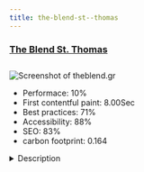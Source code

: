 ```yaml
---
title: the-blend-st--thomas
---
```


<div style="height: 3rem">
  <a href="https://theblend.gr/"><h3>The Blend St. Thomas</h3></a>
</div>
<img loading="lazy" src="/images/thumbs/theblend.gr.jpg" alt="Screenshot of theblend.gr" />
<ul>
  <li>Performace: 10%</li>
  <li>
    First contentful paint:
    8.00Sec
  </li>
  <li>Best practices: 71%</li>
  <li>Accessibility: 88%</li>
  <li>SEO: 83%</li>
  <li>carbon footprint: 0.164</li>
</ul>
<details>
  <summary>Description</summary>
  <p>Coffee shop on the go. The site is about the location and the menu of The Blend, so the  customers can read the menu and order by phone. Future plan to add online order pages when the owner will be ready with the custom application.The site was build with Joomla 3.x. The template is helix ultimate and I used sp page builder. Loved the process of creating the menu page with all the drawings and designs and configured them differently for all the devices (responsiveness).</p>
</details>


